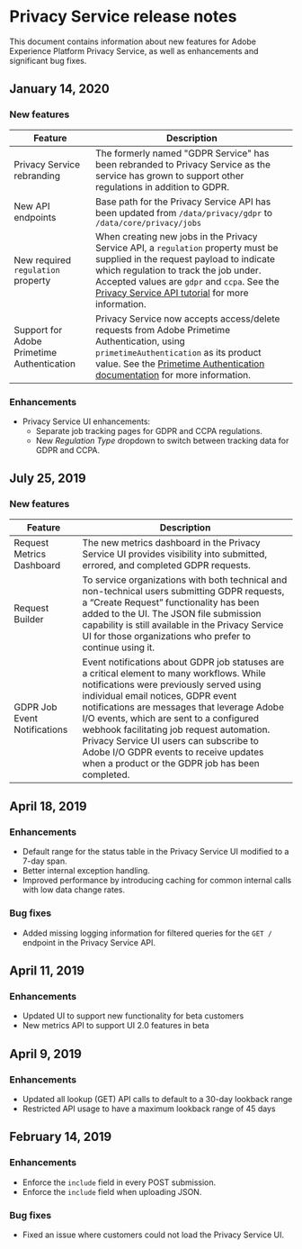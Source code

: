 # Privacy Service release notes

This document contains information about new features for Adobe Experience Platform Privacy Service, as well as enhancements and significant bug fixes.

## January 14, 2020

### New features

Feature | Description
--- | ---
Privacy Service rebranding | The formerly named "GDPR Service" has been rebranded to Privacy Service as the service has grown to support other regulations in addition to GDPR.
New API endpoints | Base path for the Privacy Service API has been updated from `/data/privacy/gdpr` to `/data/core/privacy/jobs`
New required `regulation` property | When creating new jobs in the Privacy Service API, a `regulation` property must be supplied in the request payload to indicate which regulation to track the job under. Accepted values are `gdpr` and `ccpa`. See the [Privacy Service API tutorial](../tutorials/privacy_service_tutorial/privacy_service_api_tutorial.md) for more information.
Support for Adobe Primetime Authentication | Privacy Service now accepts access/delete requests from Adobe Primetime Authentication, using `primetimeAuthentication` as its product value. See the [Primetime Authentication documentation](http://tve.helpdocsonline.com/how-to-make-a-privacy-request) for more information.

### Enhancements

* Privacy Service UI enhancements:
    * Separate job tracking pages for GDPR and CCPA regulations.
    * New _Regulation Type_ dropdown to switch between tracking data for GDPR and CCPA.

## July 25, 2019

### New features

Feature | Description
--- | ---
Request Metrics Dashboard | The new metrics dashboard in the Privacy Service UI provides visibility into submitted, errored, and completed GDPR requests. 
Request Builder | To service organizations with both technical and non-technical users submitting GDPR requests, a “Create Request” functionality has been added to the UI. The JSON file submission capability is still available in the Privacy Service UI for those organizations who prefer to continue using it.
GDPR Job Event Notifications | Event notifications about GDPR job statuses are a critical element to many workflows. While notifications were previously served using individual email notices, GDPR event notifications are messages that leverage Adobe I/O events, which are sent to a configured webhook facilitating job request automation. Privacy Service UI users can subscribe to Adobe I/O GDPR events to receive updates when a product or the GDPR job has been completed.


## April 18, 2019

### Enhancements
* Default range for the status table in the Privacy Service UI modified to a 7-day span.
* Better internal exception handling.
* Improved performance by introducing caching for common internal calls with low data change rates.

### Bug fixes
* Added missing logging information for filtered queries for the `GET /` endpoint in the Privacy Service API.

## April 11, 2019

### Enhancements
* Updated UI to support new functionality for beta customers
* New metrics API to support UI 2.0 features in beta

## April 9, 2019

### Enhancements
* Updated all lookup (GET) API calls to default to a 30-day lookback range
* Restricted API usage to have a maximum lookback range of 45 days

## February 14, 2019

### Enhancements
* Enforce the `include` field in every POST submission.
* Enforce the `include` field when uploading JSON.

### Bug fixes
* Fixed an issue where customers could not load the Privacy Service UI.